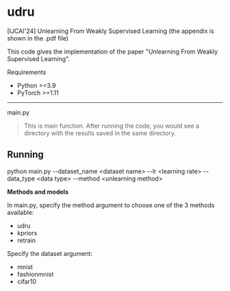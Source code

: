 # udru
[IJCAI'24] Unlearning From Weakly Supervised Learning (the appendix is shown in the .pdf file)

This code gives the implementation of the paper "Unlearning From Weakly Supervised Learning".

Requirements
- Python >=3.9
- PyTorch >=1.11

---
main.py
  >This is main function. After running the code, you would see a directory with the results saved in the same directory.

  
## Running

python main.py --dataset_name \<dataset name\> --lr \<learning rate\> --data_type \<data type\> --method \<unlearning method\>

**Methods and models**

In main.py, specify the method argument to choose one of the 3 methods available:
- udru
- kpriors
- retrain

Specify the dataset argument:
- mnist
- fashionmnist
- cifar10
